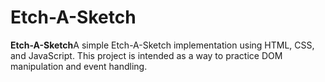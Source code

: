 # Etch-A-Sketch
**Etch-A-Sketch**A simple Etch-A-Sketch implementation using HTML, CSS, and JavaScript. This project is intended as a way to practice DOM manipulation and event handling.
